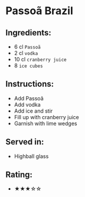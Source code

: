 # Passoã Brazil

## Ingredients:
- 6 cl `Passoã`
- 2 cl `vodka`
- 10 cl `cranberry juice`
- 8 `ice cubes`

## Instructions:
- Add Passoã
- Add vodka
- Add ice and stir
- Fill up with cranberry juice
- Garnish with lime wedges

## Served in:
- Highball glass

## Rating:
- ★★★☆☆
